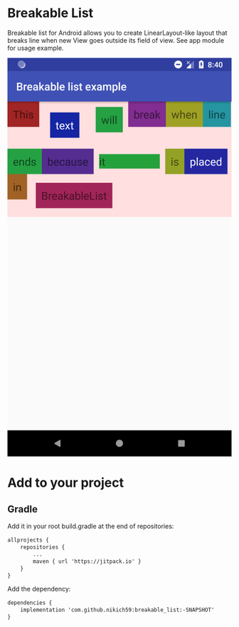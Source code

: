 # Breakable List

Breakable list for Android allows you to create LinearLayout-like layout that breaks line when new View goes outside its field of view.
See app module for usage example.

![alt text](https://github.com/nikich59/breakable_list/blob/master/Screenshot_1555538865.png)

# Add to your project

## Gradle
Add it in your root build.gradle at the end of repositories:

```
allprojects {  
	repositories {  
		...  
		maven { url 'https://jitpack.io' }  
	}
}
```

Add the dependency:

```
dependencies {  
	implementation 'com.github.nikich59:breakable_list:-SNAPSHOT'  
}
```

